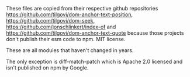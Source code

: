 These files are copied from their respective github repositories <https://github.com/tilgovi/dom-anchor-text-position>, <https://github.com/tilgovi/dom-seek>, <https://github.com/jonschlinkert/index-of> and <https://github.com/tilgovi/dom-anchor-text-quote> because those projects don't publish their esm code to npm. MIT license.

These are all modules that haven't changed in years.

The only exception is diff-match-patch which is Apache 2.0 licensed and isn't published on npm by Google.
